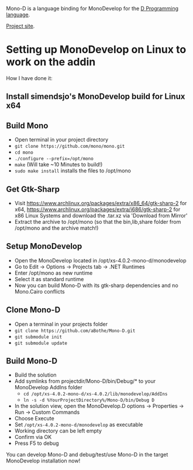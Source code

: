 
Mono-D is a language binding for MonoDevelop for the [D Programming language](http://dlang.org).

[Project site](http://mono-d.alexanderbothe.com).


# Setting up MonoDevelop on Linux to work on the addin

How I have done it:

## Install simendsjo's MonoDevelop build for Linux x64

## Build Mono

- Open terminal in your project directory
- `git clone https://github.com/mono/mono.git`
- `cd mono`
- `./configure --prefix=/opt/mono`
- `make` (Will take ~10 Minutes to build!)
- `sudo make install` installs the files to /opt/mono

## Get Gtk-Sharp

- Visit 
	https://www.archlinux.org/packages/extra/x86_64/gtk-sharp-2 for x64,
	https://www.archlinux.org/packages/extra/i686/gtk-sharp-2 for x86 Linux Systems
	and download the .tar.xz via 'Download from Mirror'
- Extract the archive to /opt/mono (so that the bin,lib,share folder from /opt/mono and the archive match!)

 ## Setup MonoDevelop

- Open the MonoDevelop located in /opt/xs-4.0.2-mono-d/monodevelop
- Go to Edit -> Options -> Projects tab -> .NET Runtimes
- Enter /opt/mono as new runtime
- Select it as standard runtime
- Now you can build Mono-D with its gtk-sharp dependencies and no Mono.Cairo conflicts

## Clone Mono-D
- Open a terminal in your projects folder
- `git clone https://github.com/aBothe/Mono-D.git`
- `git submodule init`
- `git submodule update`

## Build Mono-D
- Build the solution
- Add symlinks from projectdir/Mono-D/bin/Debug/* to your MonoDevelop AddIns folder 
	- `cd /opt/xs-4.0.2-mono-d/xs-4.0.2/lib/monodevelop/AddIns` 
	- `ln -s -d %YourProjectDirectory%/Mono-D/bin/Debug D`
- In the solution view, open the MonoDevelop.D options -> Properties -> Run -> Custom Commands
- Choose Execute
- Set `/opt/xs-4.0.2-mono-d/monodevelop` as executable
- Working directory can be left empty
- Confirm via OK
- Press F5 to debug

You can develop Mono-D and debug/test/use Mono-D in the target MonoDevelop installation now!
